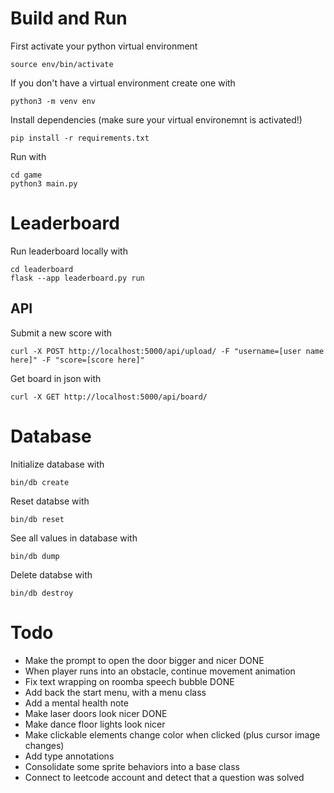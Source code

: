 # Build and Run

First activate your python virtual environment

```
source env/bin/activate
```

If you don't have a virtual environment create one with

```
python3 -m venv env
```

Install dependencies (make sure your virtual environemnt is activated!)

```
pip install -r requirements.txt
```

Run with

```
cd game
python3 main.py
```

# Leaderboard

Run leaderboard locally with

```
cd leaderboard
flask --app leaderboard.py run
```

## API

Submit a new score with

```
curl -X POST http://localhost:5000/api/upload/ -F "username=[user name here]" -F "score=[score here]"
```

Get board in json with

```
curl -X GET http://localhost:5000/api/board/
```

# Database

Initialize database with

```
bin/db create
```

Reset databse with

```
bin/db reset
```

See all values in database with

```
bin/db dump
```

Delete databse with

```
bin/db destroy
```

# Todo

- Make the prompt to open the door bigger and nicer DONE
- When player runs into an obstacle, continue movement animation
- Fix text wrapping on roomba speech bubble DONE
- Add back the start menu, with a menu class
- Add a mental health note
- Make laser doors look nicer DONE
- Make dance floor lights look nicer
- Make clickable elements change color when clicked (plus cursor image changes)
- Add type annotations
- Consolidate some sprite behaviors into a base class
- Connect to leetcode account and detect that a question was solved
